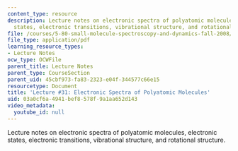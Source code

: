 ```yaml
---
content_type: resource
description: Lecture notes on electronic spectra of polyatomic molecules, electronic
  states, electronic transitions, vibrational structure, and rotational structure.
file: /courses/5-80-small-molecule-spectroscopy-and-dynamics-fall-2008/03a0cf6a4941bef8578f9a1aa652d143_31_580ln_fa08.pdf
file_type: application/pdf
learning_resource_types:
- Lecture Notes
ocw_type: OCWFile
parent_title: Lecture Notes
parent_type: CourseSection
parent_uid: 45cbf973-fa83-2323-e04f-344577c66e15
resourcetype: Document
title: 'Lecture #31: Electronic Spectra of Polyatomic Molecules'
uid: 03a0cf6a-4941-bef8-578f-9a1aa652d143
video_metadata:
  youtube_id: null
---
```

Lecture notes on electronic spectra of polyatomic molecules, electronic states, electronic transitions, vibrational structure, and rotational structure.

